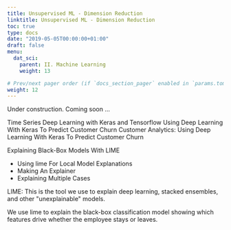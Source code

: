 ```yaml
---
title: Unsupervised ML - Dimension Reduction
linktitle: Unsupervised ML - Dimension Reduction
toc: true
type: docs
date: "2019-05-05T00:00:00+01:00"
draft: false
menu:
  dat_sci:
    parent: II. Machine Learning
    weight: 13

# Prev/next pager order (if `docs_section_pager` enabled in `params.toml`)
weight: 12
---
```


Under construction. Coming soon ...

Time Series Deep Learning with Keras and Tensorflow
Using Deep Learning With Keras To Predict Customer Churn
Customer Analytics: Using Deep Learning With Keras To Predict Customer Churn

Explaining Black-Box Models With LIME

* Using lime For Local Model Explanations
* Making An Explainer
* Explaining Multiple Cases

LIME: This is the tool we use to explain deep learning, stacked ensembles, and other "unexplainable" models.

We use lime to explain the black-box classification model showing which features drive whether the employee stays or leaves.
